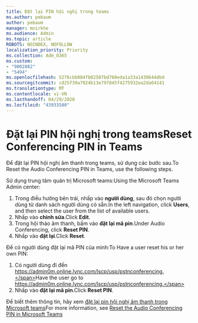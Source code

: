 ```yaml
---
title: Đặt lại PIN hội nghị trong teams
ms.author: pebaum
author: pebaum
manager: mnirkhe
ms.audience: Admin
ms.topic: article
ROBOTS: NOINDEX, NOFOLLOW
localization_priority: Priority
ms.collection: Adm_O365
ms.custom:
- "9002882"
- "5494"
ms.openlocfilehash: 5276cbb084fb02507bd768eda1a33a1430644dbd
ms.sourcegitcommit: cd25f39a7924b13e797845f4275932ea2da64141
ms.translationtype: MT
ms.contentlocale: vi-VN
ms.lasthandoff: 04/29/2020
ms.locfileid: "43933580"
---
```

# <a name="reset-conferencing-pin-in-teams"></a><span data-ttu-id="19add-102">Đặt lại PIN hội nghị trong teams</span><span class="sxs-lookup"><span data-stu-id="19add-102">Reset Conferencing PIN in Teams</span></span>

<span data-ttu-id="19add-103">Để đặt lại PIN hội nghị âm thanh trong teams, sử dụng các bước sau.</span><span class="sxs-lookup"><span data-stu-id="19add-103">To Reset the Audio Conferencing PIN in Teams, use the following steps.</span></span>  

<span data-ttu-id="19add-104">Sử dụng trung tâm quản trị Microsoft teams:</span><span class="sxs-lookup"><span data-stu-id="19add-104">Using the Microsoft Teams Admin center:</span></span>

1. <span data-ttu-id="19add-105">Trong điều hướng bên trái, nhấp vào **người dùng**, sau đó chọn người dùng từ danh sách người dùng có sẵn.</span><span class="sxs-lookup"><span data-stu-id="19add-105">In the left navigation, click **Users**, and then select the user from the list of available users.</span></span>
2. <span data-ttu-id="19add-106">Nhấp vào **chỉnh sửa**.</span><span class="sxs-lookup"><span data-stu-id="19add-106">Click **Edit**.</span></span>
3. <span data-ttu-id="19add-107">Trong hội thảo âm thanh, bấm vào **đặt lại mã pin**.</span><span class="sxs-lookup"><span data-stu-id="19add-107">Under Audio Conferencing, click **Reset PIN**.</span></span>
4. <span data-ttu-id="19add-108">Nhấp vào **đặt lại**.</span><span class="sxs-lookup"><span data-stu-id="19add-108">Click **Reset**.</span></span>

<span data-ttu-id="19add-109">Để có người dùng đặt lại mã PIN của mình:</span><span class="sxs-lookup"><span data-stu-id="19add-109">To Have a user reset his or her own PIN:</span></span>
1. <span data-ttu-id="19add-110">Có người dùng đi đến https://admin0m.online.lync.com/lscp/usp/pstnconferencing.</span><span class="sxs-lookup"><span data-stu-id="19add-110">Have the user go to https://admin0m.online.lync.com/lscp/usp/pstnconferencing.</span></span>
2. <span data-ttu-id="19add-111">Nhấp vào **đặt lại mã pin**.</span><span class="sxs-lookup"><span data-stu-id="19add-111">Click **Reset PIN**.</span></span>

<span data-ttu-id="19add-112">Để biết thêm thông tin, hãy xem [đặt lại pin hội nghị âm thanh trong Microsoft teams](https://docs.microsoft.com/microsoftteams/reset-the-audio-conferencing-pin-in-teams)</span><span class="sxs-lookup"><span data-stu-id="19add-112">For more information, see [Reset the Audio Conferencing PIN in Microsoft Teams](https://docs.microsoft.com/microsoftteams/reset-the-audio-conferencing-pin-in-teams)</span></span>
